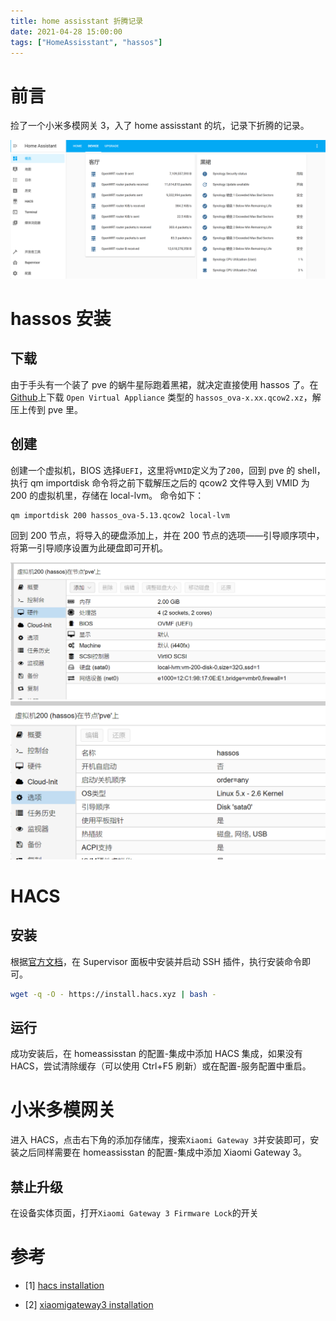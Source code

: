 ```yaml
---
title: home assisstant 折腾记录
date: 2021-04-28 15:00:00
tags: ["HomeAssisstant", "hassos"]
---
```


# 前言

捡了一个小米多模网关 3，入了 home assisstant 的坑，记录下折腾的记录。

![homeassisstant](/images/20210428153314.png)

<!--more-->

# hassos 安装

## 下载

由于手头有一个装了 pve 的蜗牛星际跑着黑裙，就决定直接使用 hassos 了。在[Github](https://github.com/home-assistant/operating-system/releases/latest)上下载 `Open Virtual Appliance` 类型的 `hassos_ova-x.xx.qcow2.xz`，解压上传到 pve 里。

## 创建

创建一个虚拟机，BIOS 选择`UEFI`，这里将`VMID`定义为了`200`，回到 pve 的 shell，执行 qm importdisk 命令将之前下载解压之后的 qcow2 文件导入到 VMID 为 200 的虚拟机里，存储在 local-lvm。
命令如下：

```bash
qm importdisk 200 hassos_ova-5.13.qcow2 local-lvm
```

回到 200 节点，将导入的硬盘添加上，并在 200 节点的选项——引导顺序项中，将第一引导顺序设置为此硬盘即可开机。

![硬件](/images/20210428151640.png)
![选项](/images/20210428151705.png)

# HACS

## 安装

根据[官方文档](https://hacs.xyz/docs/installation/installation/#home-assistant-os)，在 Supervisor 面板中安装并启动 SSH 插件，执行安装命令即可。

```bash
wget -q -O - https://install.hacs.xyz | bash -
```

## 运行

成功安装后，在 homeassisstan 的配置-集成中添加 HACS 集成，如果没有 HACS，尝试清除缓存（可以使用 Ctrl+F5 刷新）或在配置-服务配置中重启。

# 小米多模网关

进入 HACS，点击右下角的添加存储库，搜索`Xiaomi Gateway 3`并安装即可，安装之后同样需要在 homeassisstan 的配置-集成中添加 Xiaomi Gateway 3。

## 禁止升级

在设备实体页面，打开`Xiaomi Gateway 3 Firmware Lock`的开关

# 参考

-   [1] [hacs installation](https://hacs.xyz/docs/installation/installation/#home-assistant-os)

-   [2] [xiaomigateway3 installation](https://github.com/AlexxIT/XiaomiGateway3#install)

